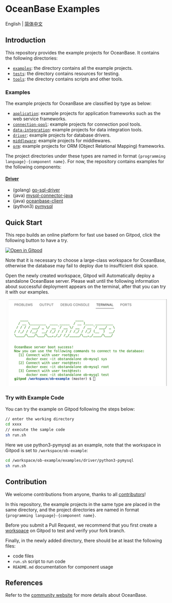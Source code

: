 # OceanBase Examples

English | [简体中文](README-CN.md)

## Introduction

This repository provides the example projects for OceanBase. It contains the following directories:

- [`examples`](examples): the directory contains all the example projects.
- [`tests`](tests): the directory contains resources for testing.
- [`tools`](tools): the directory contains scripts and other tools.

### Examples

The example projects for OceanBase are classified by type as below:

- [`application`](examples/application): example projects for application frameworks such as the web service frameworks.
- [`connection-pool`](examples/connection-pool): example projects for connection pool tools.
- [`data-integration`](examples/data-integration): example projects for data integration tools.
- [`driver`](examples/driver): example projects for database drivers.
- [`middleware`](examples/middleware): example projects for middlewares.
- [`orm`](examples/orm): example projects for ORM (Object Relational Mapping) frameworks.

The project directories under these types are named in format `{programming language}-{component name}`. For now, the repository contains examples for the following components:

#### [Driver](examples/driver)

- (golang) [go-sql-driver](examples/driver/golang-go-sql-driver)
- (java) [mysql-connector-java](examples/driver/java-mysql-connector-java)
- (java) [oceanbase-client](examples/driver/java-oceanbase-client)
- (python3) [pymysql](examples/driver/python3-pymysql)

## Quick Start

This repo builds an online platform for fast use based on Gitpod, click the following button to have a try.

[![Open in Gitpod](https://gitpod.io/button/open-in-gitpod.svg)](https://gitpod.io/#https://github.com/oceanbase/ob-example)

Note that it is necessary to choose a large-class workspace for OceanBase, otherwise the database may fail to deploy due to insufficient disk space.

Open the newly created workspace, Gitpod will Automatically deploy a standalone OceanBase server. Please wait until the following information about successful deployment appears on the terminal, after that you can try it with our examples.

![Boot Success](tools/gitpod/boot.png)

### Try with Example Code

You can try the example on Gitpod following the steps below:

```bash
// enter the working directory
cd xxxx
// execute the sample code
sh run.sh
```

Here we use python3-pymysql as an example, note that the workspace in Gitpod is set to `/workspace/ob-example`:

```bash
cd /workspace/ob-example/examples/driver/python3-pymysql
sh run.sh
```

## Contribution

We welcome contributions from anyone, thanks to all [contributors](https://github.com/oceanbase/ob-example/graphs/contributors)!

In this repository, the example projects in the same type are placed in the same directory, and the project directories are named in format `{programming language}-{component name}`.

Before you submit a Pull Request, we recommend that you first create a [workspace](https://gitpod.io/workspaces) on Gitpod to test and verify your fork branch.

Finally, in the newly added directory, there should be at least the following files:

- code files
- `run.sh` script to run code
- `README.md` documentation for component usage

## References

Refer to the [community website](https://open.oceanbase.com) for more details about OceanBase.
